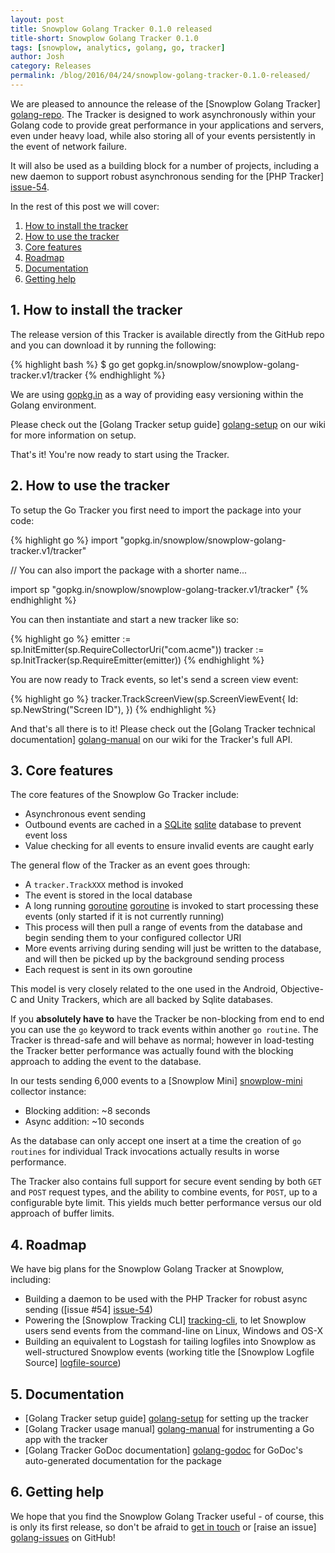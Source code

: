 ```yaml
---
layout: post
title: Snowplow Golang Tracker 0.1.0 released
title-short: Snowplow Golang Tracker 0.1.0
tags: [snowplow, analytics, golang, go, tracker]
author: Josh
category: Releases
permalink: /blog/2016/04/24/snowplow-golang-tracker-0.1.0-released/
---
```


We are pleased to announce the release of the [Snowplow Golang Tracker] [golang-repo]. The Tracker is designed to work asynchronously within your Golang code to provide great performance in your applications and servers, even under heavy load, while also storing all of your events persistently in the event of network failure.

It will also be used as a building block for a number of projects, including a new daemon to support robust asynchronous sending for the [PHP Tracker] [issue-54].

In the rest of this post we will cover:

1. [How to install the tracker](#how-to-install)
2. [How to use the tracker](#how-to-use)
3. [Core features](#features)
4. [Roadmap](#roadmap)
5. [Documentation](#docs)
6. [Getting help](#help)

<!--more-->

<h2 id="how-to-install">1. How to install the tracker</h2>

The release version of this Tracker is available directly from the GitHub repo and you can download it by running the following:

{% highlight bash %}
$ go get gopkg.in/snowplow/snowplow-golang-tracker.v1/tracker
{% endhighlight %}

We are using [gopkg.in](http://labix.org/gopkg.in) as a way of providing easy versioning within the Golang environment.

Please check out the [Golang Tracker setup guide] [golang-setup] on our wiki for more information on setup.

That's it! You're now ready to start using the Tracker.

<h2 id="how-to-use">2. How to use the tracker</h2>

To setup the Go Tracker you first need to import the package into your code:

{% highlight go %}
import "gopkg.in/snowplow/snowplow-golang-tracker.v1/tracker"

// You can also import the package with a shorter name...

import sp "gopkg.in/snowplow/snowplow-golang-tracker.v1/tracker"
{% endhighlight %}

You can then instantiate and start a new tracker like so:

{% highlight go %}
emitter := sp.InitEmitter(sp.RequireCollectorUri("com.acme"))
tracker := sp.InitTracker(sp.RequireEmitter(emitter))
{% endhighlight %}

You are now ready to Track events, so let's send a screen view event:

{% highlight go %}
tracker.TrackScreenView(sp.ScreenViewEvent{
  Id: sp.NewString("Screen ID"),
})
{% endhighlight %}

And that's all there is to it! Please check out the [Golang Tracker technical documentation] [golang-manual] on our wiki for the Tracker's full API.

<h2 id="features">3. Core features</h2>

The core features of the Snowplow Go Tracker include:

* Asynchronous event sending
* Outbound events are cached in a [SQLite] [sqlite] database to prevent event loss
* Value checking for all events to ensure invalid events are caught early

The general flow of the Tracker as an event goes through:

* A `tracker.TrackXXX` method is invoked
* The event is stored in the local database
* A long running [goroutine] [goroutine] is invoked to start processing these events (only started if it is not currently running)
* This process will then pull a range of events from the database and begin sending them to your configured collector URI
* More events arriving during sending will just be written to the database, and will then be picked up by the background sending process
* Each request is sent in its own goroutine

This model is very closely related to the one used in the Android, Objective-C and Unity Trackers, which are all backed by Sqlite databases.

If you __absolutely have to__ have the Tracker be non-blocking from end to end you can use the `go` keyword to track events within another `go routine`. The Tracker is thread-safe and will behave as normal; however in load-testing the Tracker better performance was actually found with the blocking approach to adding the event to the database.

In our tests sending 6,000 events to a [Snowplow Mini] [snowplow-mini] collector instance:

* Blocking addition: ~8 seconds
* Async addition: ~10 seconds

As the database can only accept one insert at a time the creation of `go routines` for individual Track invocations actually results in worse performance.

The Tracker also contains full support for secure event sending by both `GET` and `POST` request types, and the ability to combine events, for `POST`, up to a configurable byte limit. This yields much better performance versus our old approach of buffer limits.

<h2 id="roadmap">4. Roadmap</h2>

We have big plans for the Snowplow Golang Tracker at Snowplow, including:

* Building a daemon to be used with the PHP Tracker for robust async sending ([issue #54] [issue-54])
* Powering the [Snowplow Tracking CLI] [tracking-cli], to let Snowplow users send events from the command-line on Linux, Windows and OS-X
* Building an equivalent to Logstash for tailing logfiles into Snowplow as well-structured Snowplow events (working title the [Snowplow Logfile Source] [logfile-source])

<h2 id="docs">5. Documentation</h2>

* [Golang Tracker setup guide] [golang-setup] for setting up the tracker
* [Golang Tracker usage manual] [golang-manual] for instrumenting a Go app with the tracker
* [Golang Tracker GoDoc documentation] [golang-godoc] for GoDoc's auto-generated documentation for the package

<h2 id="help">6. Getting help</h2>

We hope that you find the Snowplow Golang Tracker useful - of course, this is only its first release, so don't be afraid to [get in touch][talk-to-us] or [raise an issue] [golang-issues] on GitHub!

[goroutine]: https://www.golang-book.com/books/intro/10

[snowplow-mini]: https://github.com/snowplow/snowplow-mini
[sqlite]: https://www.sqlite.org/

[issue-54]: https://github.com/snowplow/snowplow-php-tracker/issues/54
[tracking-cli]: https://github.com/snowplow/snowplow-tracking-cli
[logfile-source]: https://github.com/snowplow/snowplow-logfile-source

[golang-repo]: https://github.com/snowplow/snowplow-golang-tracker
[golang-issues]: https://github.com/snowplow/snowplow-golang-tracker/issues
[golang-manual]: https://github.com/snowplow/snowplow/wiki/Golang-Tracker
[golang-setup]: https://github.com/snowplow/snowplow/wiki/Golang-Tracker-Setup
[golang-godoc]: https://godoc.org/gopkg.in/snowplow/snowplow-golang-tracker.v1/tracker
[talk-to-us]: https://github.com/snowplow/snowplow/wiki/Talk-to-us
